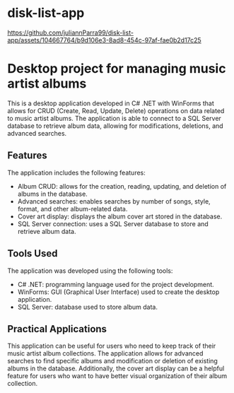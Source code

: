 # disk-list-app



https://github.com/juliannParra99/disk-list-app/assets/104667764/b9d106e3-8ad8-454c-97af-fae0b2d17c25



# Desktop project for managing music artist albums

This is a desktop application developed in C# .NET with WinForms that allows for CRUD (Create, Read, Update, Delete) operations on data related to music artist albums. The application is able to connect to a SQL Server database to retrieve album data, allowing for modifications, deletions, and advanced searches.

## Features

The application includes the following features:

- Album CRUD: allows for the creation, reading, updating, and deletion of albums in the database.
- Advanced searches: enables searches by number of songs, style, format, and other album-related data.
- Cover art display: displays the album cover art stored in the database.
- SQL Server connection: uses a SQL Server database to store and retrieve album data.

## Tools Used

The application was developed using the following tools:

- C# .NET: programming language used for the project development.
- WinForms: GUI (Graphical User Interface) used to create the desktop application.
- SQL Server: database used to store album data.

## Practical Applications

This application can be useful for users who need to keep track of their music artist album collections. The application allows for advanced searches to find specific albums and modification or deletion of existing albums in the database. Additionally, the cover art display can be a helpful feature for users who want to have better visual organization of their album collection.

